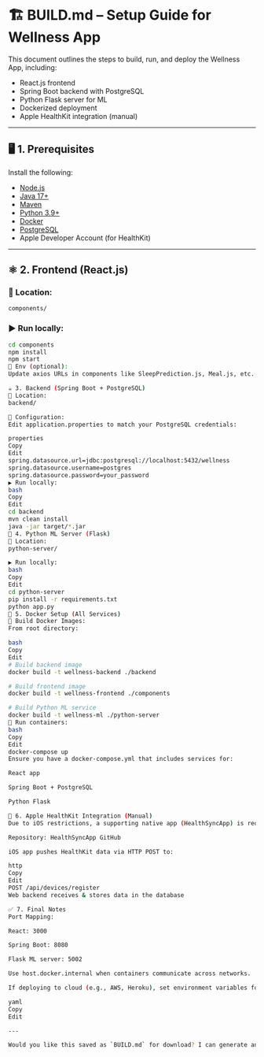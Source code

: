# 🏗️ BUILD.md – Setup Guide for Wellness App

This document outlines the steps to build, run, and deploy the Wellness App, including:

- React.js frontend
- Spring Boot backend with PostgreSQL
- Python Flask server for ML
- Dockerized deployment
- Apple HealthKit integration (manual)

---

## 🖥️ 1. Prerequisites

Install the following:
- [Node.js](https://nodejs.org/)
- [Java 17+](https://adoptium.net/)
- [Maven](https://maven.apache.org/)
- [Python 3.9+](https://www.python.org/)
- [Docker](https://www.docker.com/)
- [PostgreSQL](https://www.postgresql.org/)
- Apple Developer Account (for HealthKit)

---

## ⚛️ 2. Frontend (React.js)

### 📁 Location:
`components/`

### ▶️ Run locally:
```bash
cd components
npm install
npm start
🔧 Env (optional):
Update axios URLs in components like SleepPrediction.js, Meal.js, etc.

☕ 3. Backend (Spring Boot + PostgreSQL)
📁 Location:
backend/

🔧 Configuration:
Edit application.properties to match your PostgreSQL credentials:

properties
Copy
Edit
spring.datasource.url=jdbc:postgresql://localhost:5432/wellness
spring.datasource.username=postgres
spring.datasource.password=your_password
▶️ Run locally:
bash
Copy
Edit
cd backend
mvn clean install
java -jar target/*.jar
🧠 4. Python ML Server (Flask)
📁 Location:
python-server/

▶️ Run locally:
bash
Copy
Edit
cd python-server
pip install -r requirements.txt
python app.py
🐳 5. Docker Setup (All Services)
🧱 Build Docker Images:
From root directory:

bash
Copy
Edit
# Build backend image
docker build -t wellness-backend ./backend

# Build frontend image
docker build -t wellness-frontend ./components

# Build Python ML service
docker build -t wellness-ml ./python-server
🚀 Run containers:
bash
Copy
Edit
docker-compose up
Ensure you have a docker-compose.yml that includes services for:

React app

Spring Boot + PostgreSQL

Python Flask

🍏 6. Apple HealthKit Integration (Manual)
Due to iOS restrictions, a supporting native app (HealthSyncApp) is required:

Repository: HealthSyncApp GitHub

iOS app pushes HealthKit data via HTTP POST to:

http
Copy
Edit
POST /api/devices/register
Web backend receives & stores data in the database

✅ 7. Final Notes
Port Mapping:

React: 3000

Spring Boot: 8080

Flask ML server: 5002

Use host.docker.internal when containers communicate across networks.

If deploying to cloud (e.g., AWS, Heroku), set environment variables for DB and API keys.

yaml
Copy
Edit

---

Would you like this saved as `BUILD.md` for download? I can generate and attach it for you.